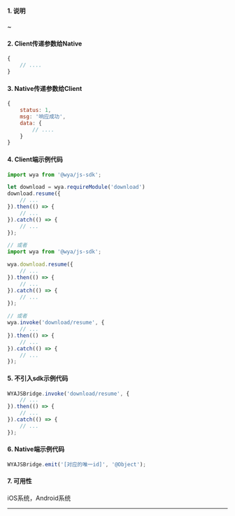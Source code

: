 #### 1. 说明

~

#### 2. Client传递参数给Native

```javascript
{
	// ....
}
```

#### 3. Native传递参数给Client

```javascript
{
	status: 1,
	msg: '响应成功',
	data: {
		// ....
	}
}
```

#### 4. Client端示例代码

```javascript
import wya from '@wya/js-sdk';

let download = wya.requireModule('download')
download.resume({
	// ...
}).then(() => {
	// ...
}).catch(() => {
	// ...
});

// 或者
import wya from '@wya/js-sdk';

wya.download.resume({
	// ...
}).then(() => {
	// ...
}).catch(() => {
	// ...
});

// 或者
wya.invoke('download/resume', {
	// ...
}).then(() => {
	// ...
}).catch(() => {
	// ...
});
```

#### 5. 不引入sdk示例代码

```javascript
WYAJSBridge.invoke('download/resume', {
	// ...
}).then(() => {
	// ...
}).catch(() => {
	// ...
});
```

#### 6. Native端示例代码

```javascript
WYAJSBridge.emit('[对应的唯一id]', '@Object');
```

#### 7. 可用性

iOS系统，Android系统

---------

